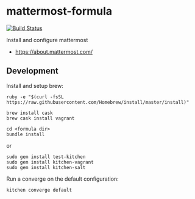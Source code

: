 # mattermost-formula
[![Build Status](https://travis-ci.org/ssplatt/mattermost-formula.svg?branch=master)](https://travis-ci.org/ssplatt/mattermost-formula)

Install and configure mattermost

 - https://about.mattermost.com/

## Development
Install and setup brew:
```
ruby -e "$(curl -fsSL https://raw.githubusercontent.com/Homebrew/install/master/install)"
```

```
brew install cask
brew cask install vagrant
```

```
cd <formula dir>
bundle install
```
or
```
sudo gem install test-kitchen
sudo gem install kitchen-vagrant
sudo gem install kitchen-salt
```

Run a converge on the default configuration:
```
kitchen converge default
```
